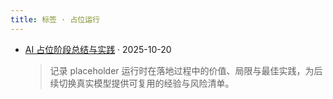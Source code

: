 ```yaml
---
title: 标签 · 占位运行
---
```


- [AI 占位阶段总结与实践](/zh/content/ai-placeholder-retrospective/) · 2025-10-20
  > 记录 placeholder 运行时在落地过程中的价值、局限与最佳实践，为后续切换真实模型提供可复用的经验与风险清单。
